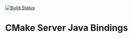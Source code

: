 [![Build Status](https://travis-ci.org/jomof/cmake-server-java-bindings.svg?branch=master)](https://travis-ci.org/jomof/cmake-server-java-bindings)

# CMake Server Java Bindings
